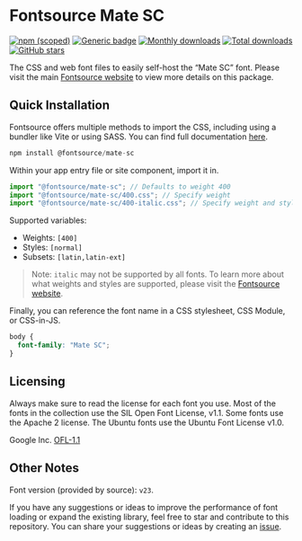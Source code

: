 # Fontsource Mate SC

[![npm (scoped)](https://img.shields.io/npm/v/@fontsource/mate-sc?color=brightgreen)](https://www.npmjs.com/package/@fontsource/mate-sc) [![Generic badge](https://img.shields.io/badge/fontsource-passing-brightgreen)](https://github.com/fontsource/fontsource) [![Monthly downloads](https://badgen.net/npm/dm/@fontsource/mate-sc)](https://github.com/fontsource/fontsource) [![Total downloads](https://badgen.net/npm/dt/@fontsource/mate-sc)](https://github.com/fontsource/fontsource) [![GitHub stars](https://img.shields.io/github/stars/fontsource/fontsource.svg?style=social&label=Star)](https://github.com/fontsource/fontsource/stargazers)

The CSS and web font files to easily self-host the “Mate SC” font. Please visit the main [Fontsource website](https://fontsource.org/fonts/mate-sc) to view more details on this package.

## Quick Installation

Fontsource offers multiple methods to import the CSS, including using a bundler like Vite or using SASS. You can find full documentation [here](https://fontsource.org/docs/getting-started/introduction).

```javascript
npm install @fontsource/mate-sc
```

Within your app entry file or site component, import it in.

```javascript
import "@fontsource/mate-sc"; // Defaults to weight 400
import "@fontsource/mate-sc/400.css"; // Specify weight
import "@fontsource/mate-sc/400-italic.css"; // Specify weight and style
```

Supported variables:
- Weights: `[400]`
- Styles: `[normal]`
- Subsets: `[latin,latin-ext]`

> Note: `italic` may not be supported by all fonts. To learn more about what weights and styles are supported, please visit the [Fontsource website](https://fontsource.org/fonts/mate-sc).

Finally, you can reference the font name in a CSS stylesheet, CSS Module, or CSS-in-JS.

```css
body {
  font-family: "Mate SC";
}
```

## Licensing
Always make sure to read the license for each font you use. Most of the fonts in the collection use the SIL Open Font License, v1.1. Some fonts use the Apache 2 license. The Ubuntu fonts use the Ubuntu Font License v1.0.

Google Inc.
[OFL-1.1](http://scripts.sil.org/OFL)

## Other Notes
Font version (provided by source): `v23`.

If you have any suggestions or ideas to improve the performance of font loading or expand the existing library, feel free to star and contribute to this repository. You can share your suggestions or ideas by creating an [issue](https://github.com/fontsource/fontsource/issues).